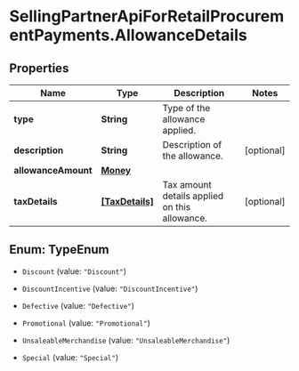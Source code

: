 # SellingPartnerApiForRetailProcurementPayments.AllowanceDetails

## Properties

Name | Type | Description | Notes
------------ | ------------- | ------------- | -------------
**type** | **String** | Type of the allowance applied. | 
**description** | **String** | Description of the allowance. | [optional] 
**allowanceAmount** | [**Money**](Money.md) |  | 
**taxDetails** | [**[TaxDetails]**](TaxDetails.md) | Tax amount details applied on this allowance. | [optional] 



## Enum: TypeEnum


* `Discount` (value: `"Discount"`)

* `DiscountIncentive` (value: `"DiscountIncentive"`)

* `Defective` (value: `"Defective"`)

* `Promotional` (value: `"Promotional"`)

* `UnsaleableMerchandise` (value: `"UnsaleableMerchandise"`)

* `Special` (value: `"Special"`)




